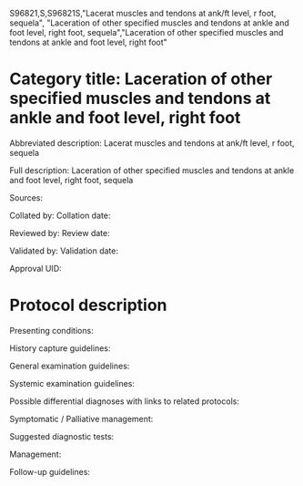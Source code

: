 S96821,S,S96821S,"Lacerat muscles and tendons at ank/ft level, r foot, sequela", "Laceration of other specified muscles and tendons at ankle and foot level, right foot, sequela","Laceration of other specified muscles and tendons at ankle and foot level, right foot"
# Category title: Laceration of other specified muscles and tendons at ankle and foot level, right foot

Abbreviated description: Lacerat muscles and tendons at ank/ft level, r foot, sequela

Full description: Laceration of other specified muscles and tendons at ankle and foot level, right foot, sequela

Sources:

Collated by:
Collation date:

Reviewed by:
Review date:

Validated by:
Validation date:

Approval UID:

# Protocol description

Presenting conditions:

History capture guidelines:

General examination guidelines:

Systemic examination guidelines:

Possible differential diagnoses with links to related protocols:

Symptomatic / Palliative management:

Suggested diagnostic tests:

Management:

Follow-up guidelines:
